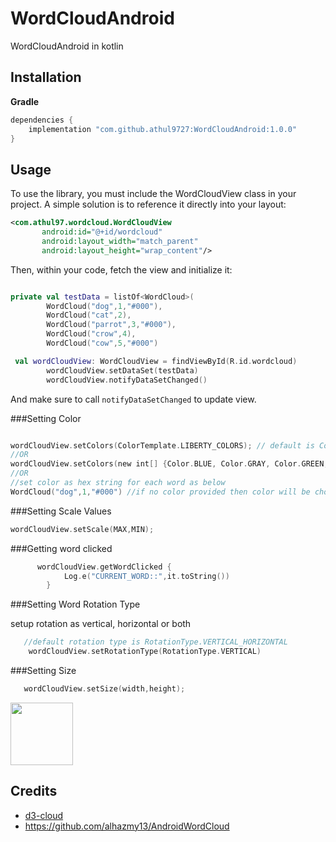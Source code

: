 # WordCloudAndroid
WordCloudAndroid in kotlin

## Installation

**Gradle**

```gradle
dependencies {
    implementation "com.github.athul9727:WordCloudAndroid:1.0.0"
}
```

## Usage
To use the library, you must include the WordCloudView class in your project. A simple solution is to reference it directly into your layout:

```xml
<com.athul97.wordcloud.WordCloudView
       android:id="@+id/wordcloud"
       android:layout_width="match_parent"
       android:layout_height="wrap_content"/>
```

Then, within your code, fetch the view and initialize it:

```kotlin

private val testData = listOf<WordCloud>(
        WordCloud("dog",1,"#000"),
        WordCloud("cat",2),
        WordCloud("parrot",3,"#000"),
        WordCloud("crow",4),
        WordCloud("cow",5,"#000")

 val wordCloudView: WordCloudView = findViewById(R.id.wordcloud)
        wordCloudView.setDataSet(testData)
        wordCloudView.notifyDataSetChanged()
```

And make sure to call `notifyDataSetChanged` to update view.

###Setting Color

```kotlin

wordCloudView.setColors(ColorTemplate.LIBERTY_COLORS); // default is ColorTemplate.MATERIAL_COLORS
//OR
wordCloudView.setColors(new int[] {Color.BLUE, Color.GRAY, Color.GREEN, Color.CYAN });
//OR
//set color as hex string for each word as below
WordCloud("dog",1,"#000") //if no color provided then color will be choosen from ColorTemplate 

```
###Setting Scale Values

```kotlin
wordCloudView.setScale(MAX,MIN);
```
###Getting word clicked

```kotlin
      wordCloudView.getWordClicked {
            Log.e("CURRENT_WORD::",it.toString())
        }
```

###Setting Word Rotation Type

setup rotation as vertical, horizontal or both

```kotlin
   //default rotation type is RotationType.VERTICAL_HORIZONTAL
    wordCloudView.setRotationType(RotationType.VERTICAL)
```

###Setting Size

```kotlin
   wordCloudView.setSize(width,height);
```

<img src="https://github.com/athul9727/WordCloudAndroid/assets/99319393/c28340ca-1b4a-457d-b5c9-00fee26d0983" width="100" height="100">


## Credits
- [d3-cloud](https://github.com/jasondavies/d3-cloud)
- https://github.com/alhazmy13/AndroidWordCloud



